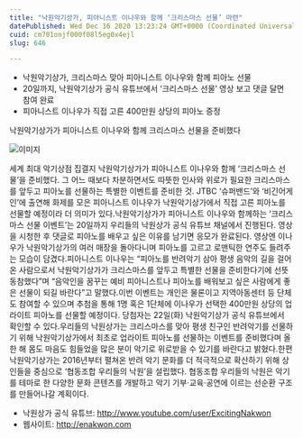 ```yaml
---
title: "낙원악기상가, 피아니스트 이나우와 함께 ‘크리스마스 선물’ 마련"
datePublished: Wed Dec 16 2020 13:23:24 GMT+0000 (Coordinated Universal Time)
cuid: cm701onjf000f08l5eg0x4ejl
slug: 646

---
```



- 낙원악기상가, 크리스마스 맞아 피아니스트 이나우와 함께 피아노 선물
- 20일까지, 낙원악기상가 공식 유튜브에서 ‘크리스마스 선물’ 영상 보고 댓글 달면 참여 완료
- 피아니스트 이나우가 직접 고른 400만원 상당의 피아노 증정

낙원악기상가가 피아니스트 이나우와 함께 크리스마스 선물을 준비했다

![이미지](https://cdn.hashnode.com/res/hashnode/image/upload/v1739251914591/4bee143b-3673-427c-9788-cef9e2c568eb.jpeg)

세계 최대 악기상점 집결지 낙원악기상가가 피아니스트 이나우와 함께 ‘크리스마스 선물’을 준비했다. 그 어느 때보다 차분하면서도 따뜻한 인사와 위로가 필요한 크리스마스를 앞두고 피아노를 선물하는 특별한 이벤트를 준비한 것. JTBC ‘슈퍼밴드’와 ‘비긴어게인’에 출연해 화제를 모은 피아니스트 이나우가 낙원악기상가에서 직접 고른 피아노를 선물할 예정이라 더 의미가 있다.낙원악기상가가 피아니스트 이나우와 함께하는 ‘크리스마스 선물 이벤트’는 20일까지 우리들의 낙원상가 공식 유튜브 채널에서 진행된다. 영상을 시청한 후 댓글로 피아노를 배우고 싶은 이유를 남기면 응모가 완료된다. 영상엔 이나우가 낙원악기상가의 여러 매장을 돌아다니며 피아노를 고르고 로맨틱한 연주도 들려주는 모습이 담겼다.피아니스트 이나우는 “피아노를 반려악기 삼아 평생 음악의 길을 걸어온 사람으로서 낙원악기상가가 크리스마스를 앞두고 특별한 선물을 준비한다기에 선뜻 동참했다”며 “음악인을 꿈꾸는 예비 피아니스트나 피아노를 배워보고 싶은 사람에게 좋은 선물이 되길 바란다”고 말했다.이번 이벤트는 개인은 물론이고 지역아동센터 등 단체도 참여할 수 있으며 추첨을 통해 1명 혹은 1단체에 이나우가 선택한 400만원 상당의 업라이트 피아노를 선물할 예정이다. 당첨자는 22일(화) 낙원악기상가 공식 유튜브에서 확인할 수 있다.우리들의 낙원상가는 크리스마스를 맞아 평생 친구인 반려악기를 선물하기 위해 낙원악기상가에서 최초로 업라이트 피아노를 선물하는 이벤트를 준비했다며 올 한 해 몸도 마음도 힘들었을 많은 분이 악기로 위로받을 수 있기를 바란다고 밝혔다.한편 낙원악기상가는 2016년부터 펼쳐온 반려 악기 문화를 더 적극적으로 확산하기 위해 상인들을 중심으로 ‘협동조합 우리들의 낙원’을 설립했다. 협동조합 우리들의 낙원은 악기를 테마로 한 다양한 문화 콘텐츠를 개발하고 악기 기부·교육·공연에 이르는 선순환 구조를 만들어나갈 계획이다.

- 낙원상가 공식 유튜브: http://www.youtube.com/user/ExcitingNakwon
- 웹사이트: http://enakwon.com